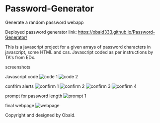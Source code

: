 # Password-Generator
Generate a random password webapp 

Deployed password generator link: https://obaid333.github.io/Password-Generator/


This is a javascript project for a given arrays of password characters in javascript, some HTML and css.
Javascript coded as per instructions by TA's from EDx.


screenshots

Javascript code
![code 1](https://github.com/obaid333/Password-Generator/assets/66852767/6540c717-1985-4074-bd6a-17ed5e2cfb70)
![code 2](https://github.com/obaid333/Password-Generator/assets/66852767/50a6582f-493b-45c5-a577-249786351343)

confrim alerts
![confirm 1](https://github.com/obaid333/Password-Generator/assets/66852767/82638c17-a498-4a48-9c12-7b06019ebe48)
![confirm 2](https://github.com/obaid333/Password-Generator/assets/66852767/31be6159-29a1-4a47-8fc2-77371bee3778)
![confirm 3](https://github.com/obaid333/Password-Generator/assets/66852767/2a878297-ab21-4f04-a124-1758fcb56e1e)
![confirm 4](https://github.com/obaid333/Password-Generator/assets/66852767/37d54767-ec00-484d-98a0-0212c696049b)

prompt for password length
![prompt 1](https://github.com/obaid333/Password-Generator/assets/66852767/0d41cd5c-4fa2-4834-b4e5-9e672896d0ee)

final webpage
![webpage](https://github.com/obaid333/Password-Generator/assets/66852767/43584857-f3a7-4797-941e-49499c3dc234)

Copyright and designed by Obaid.

